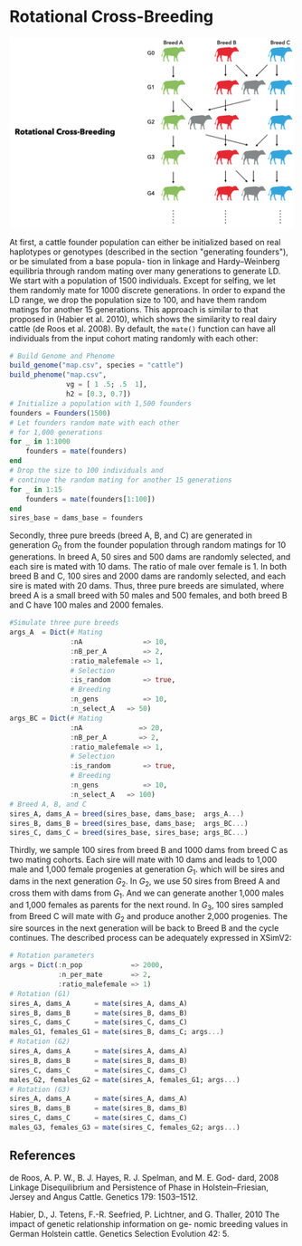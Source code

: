 # Rotational Cross-Breeding
![](../assets/crossbreed.png)

At first, a cattle founder population can either be initialized based on real haplotypes or genotypes (described in the section "generating founders"), or be simulated from a base popula- tion in linkage and Hardy–Weinberg equilibria through random mating over many generations to generate LD. We start with a population of 1500 individuals. Except for selfing, we let them randomly mate for 1000 discrete generations. In order to expand the LD range, we drop the population size to 100, and have them random matings for another 15 generations. This approach is similar to that proposed in (Habier et al. 2010), which shows the similarity to real dairy cattle (de Roos et al. 2008). By default, the `mate()` function can have all individuals from the input cohort mating randomly with each other:
```julia
# Build Genome and Phenome
build_genome("map.csv", species = "cattle")
build_phenome("map.csv",
              vg = [ 1 .5; .5  1],
              h2 = [0.3, 0.7])
# Initialize a population with 1,500 founders
founders = Founders(1500)
# Let founders random mate with each other
# for 1,000 generations 
for _ in 1:1000
    founders = mate(founders)
end
# Drop the size to 100 individuals and
# continue the random mating for another 15 generations
for _ in 1:15
    founders = mate(founders[1:100])
end
sires_base = dams_base = founders
```

Secondly, three pure breeds (breed A, B, and C) are generated in generation $G_0$ from the founder population through random matings for 10 generations. In breed A, 50 sires and 500 dams are randomly selected, and each sire is mated with 10 dams. The ratio of male over female is 1. In both breed B and C, 100 sires and 2000 dams are randomly selected, and each sire is mated with 20 dams. Thus, three pure breeds are simulated, where breed A is a small breed with 50 males and 500 females, and both breed B and C have 100 males and 2000 females.
```julia
#Simulate three pure breeds
args_A  = Dict(# Mating
               :nA               => 10,
               :nB_per_A         => 2,
               :ratio_malefemale => 1,
               # Selection
               :is_random        => true,
               # Breeding
               :n_gens           => 10,
               :n_select_A   => 50)
args_BC = Dict(# Mating
               :nA              => 20,
               :nB_per_A        => 2,
               :ratio_malefemale => 1,
               # Selection
               :is_random        => true,
               # Breeding
               :n_gens           => 10,
               :n_select_A   => 100)
# Breed A, B, and C
sires_A, dams_A = breed(sires_base, dams_base;  args_A...)
sires_B, dams_B = breed(sires_base, dams_base;  args_BC...)
sires_C, dams_C = breed(sires_base, sires_base; args_BC...)
```

Thirdly, we sample 100 sires from breed B and 1000 dams from breed C as two mating cohorts. Each sire will mate with 10 dams and leads to 1,000 male and 1,000 female progenies at generation $G_1$. which will be sires and dams in the next generation $G_2$. In $G_2$, we use 50 sires from Breed A and cross them with dams from $G_1$. And we can generate another 1,000 males and 1,000 females as parents for the next round. In $G_3$, 100 sires sampled from Breed C will mate with $G_2$ and produce another 2,000 progenies. The sire sources in the next generation will be back to Breed B and the cycle continues. The described process can be adequately expressed in XSimV2:

```julia
# Rotation parameters
args = Dict(:n_pop            => 2000,
            :n_per_mate       => 2,
            :ratio_malefemale => 1)
# Rotation (G1)
sires_A, dams_A      = mate(sires_A, dams_A)
sires_B, dams_B      = mate(sires_B, dams_B)
sires_C, dams_C      = mate(sires_C, dams_C)
males_G1, females_G1 = mate(sires_B, dams_C; args...)
# Rotation (G2)
sires_A, dams_A      = mate(sires_A, dams_A)
sires_B, dams_B      = mate(sires_B, dams_B)
sires_C, dams_C      = mate(sires_C, dams_C)
males_G2, females_G2 = mate(sires_A, females_G1; args...)
# Rotation (G3)
sires_A, dams_A      = mate(sires_A, dams_A)
sires_B, dams_B      = mate(sires_B, dams_B)
sires_C, dams_C      = mate(sires_C, dams_C)
males_G3, females_G3 = mate(sires_C, females_G2; args...)
```
## References
de Roos, A. P. W., B. J. Hayes, R. J. Spelman, and M. E. God- dard, 2008 Linkage Disequilibrium and Persistence of Phase in Holstein–Friesian, Jersey and Angus Cattle. Genetics 179: 1503–1512.

Habier, D., J. Tetens, F.-R. Seefried, P. Lichtner, and G. Thaller, 2010 The impact of genetic relationship information on ge- nomic breeding values in German Holstein cattle. Genetics Selection Evolution 42: 5.